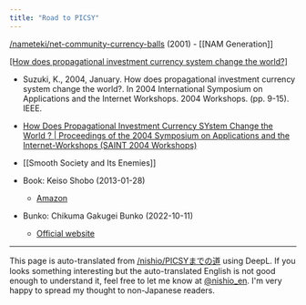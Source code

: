 ```yaml
---
title: "Road to PICSY"
---
```


[/nameteki/net-community-currency-balls](https://scrapbox.io/nameteki/net-community-currency-balls) (2001)
    - [[NAM Generation]]

[[How does propagational investment currency system change the world?]](2004)
- Suzuki, K., 2004, January. How does propagational investment currency system change the world?. In 2004 International Symposium on Applications and the Internet Workshops. 2004 Workshops. (pp. 9-15). IEEE.
- [How Does Propagational Investment Currency SYstem Change the World ? | Proceedings of the 2004 Symposium on Applications and the Internet-Workshops (SAINT 2004 Workshops)](https://dl.acm.org/doi/10.5555/968884.969559)

- [[Smooth Society and Its Enemies]]
- Book: Keiso Shobo (2013-01-28)
    - [Amazon](https://amzn.to/3H1zCP0)
- Bunko: Chikuma Gakugei Bunko (2022-10-11)
    - [Official website](https://nameteki.kensuzuki.org/)


---
This page is auto-translated from [/nishio/PICSYまでの道](https://scrapbox.io/nishio/PICSYまでの道) using DeepL. If you looks something interesting but the auto-translated English is not good enough to understand it, feel free to let me know at [@nishio_en](https://twitter.com/nishio_en). I'm very happy to spread my thought to non-Japanese readers.